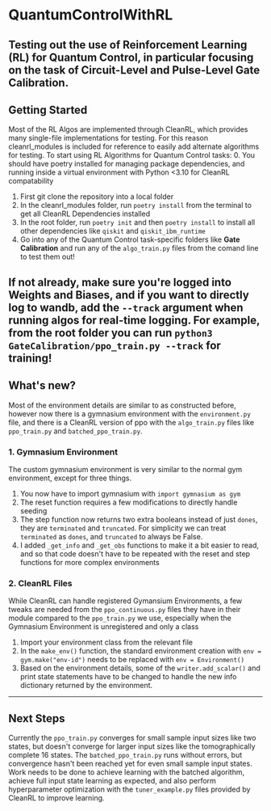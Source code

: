 # QuantumControlWithRL
Testing out the use of Reinforcement Learning (RL) for Quantum Control, in particular focusing on the task of Circuit-Level and Pulse-Level Gate Calibration.
---
## Getting Started
Most of the RL Algos are implemented through CleanRL, which provides many single-file implementations for testing. For this reason cleanrl_modules is included for reference to easily add alternate algorithms for testing. To start using RL Algorithms for Quantum Control tasks:
0. You should have poetry installed for managing package dependencies, and running inside a virtual environment with Python <3.10 for CleanRL compatability
1. First git clone the repository into a local folder
2. In the cleanrl_modules folder, run `poetry install` from the terminal to get all CleanRL Dependencies installed
3. In the root folder, run `poetry init` and then `poetry install` to install all other dependencies like `qiskit` and `qiskit_ibm_runtime`
4. Go into any of the Quantum Control task-specific folders like **Gate Calibration** and run any of the `algo_train.py` files from the comand line to test them out!

If not already, make sure you're logged into Weights and Biases, and if you want to directly log to wandb, add the `--track` argument when running algos for real-time logging. For example, from the root folder you can run `python3 GateCalibration/ppo_train.py --track` for training!
---
## What's new?
Most of the environment details are similar to as constructed before, however now there is a gymnasium environment with the `environment.py` file, and there is a CleanRL version of ppo with the `algo_train.py` files like `ppo_train.py` and `batched_ppo_train.py`.
### 1. Gymnasium Environment
The custom gymnasium environment is very similar to the normal gym environment, except for three things.
1. You now have to import gymnasium with `import gymnasium as gym`
2. The reset function requires a few modifications to directly handle seeding
3. The step function now returns two extra booleans instead of just `dones`, they are `terminated` and `truncated`. For simplicity we can treat `terminated` as `dones`, and `truncated` to always be False.
4. I added `_get_info` and `_get_obs` functions to make it a bit easier to read, and so that code doesn't have to be repeated with the reset and step functions for more complex environments
### 2. CleanRL Files
While CleanRL can handle registered Gymansium Environments, a few tweaks are needed from the `ppo_continuous.py` files they have in their module compared to the `ppo_train.py` we use, especially when the Gymnasium Environment is unregistered and only a class
1. Import your environment class from the relevant file
2. In the `make_env()` function, the standard environment creation with `env = gym.make("env-id")` needs to be replaced with `env = Environment()`
3. Based on the environment details, some of the `writer.add_scalar()` and print state statements have to be changed to handle the new info dictionary returned by the environment.
---
## Next Steps
Currently the `ppo_train.py` converges for small sample input sizes like two states, but doesn't converge for larger input sizes like the tomographically complete 16 states. The `batched_ppo_train.py` runs without errors, but convergence hasn't been reached yet for even small sample input states. Work needs to be done to achieve learning with the batched algorithm, achieve full input state learning as expected, and also perform hyperparameter optimization with the `tuner_example.py` files provided by CleanRL to improve learning.
